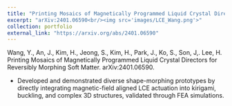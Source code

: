 ```yaml
---
title: "Printing Mosaics of Magnetically Programmed Liquid Crystal Directors for Reversibly Morphing Soft Matter"
excerpt: "arXiv:2401.06590<br/><img src='images/LCE_Wang.png'>"
collection: portfolio
external_link: "https://arxiv.org/abs/2401.06590" 
---
```


Wang, Y., An, J., Kim, H., Jeong, S., Kim, H., Park, J., Ko, S., Son, J,. Lee, H. Printing Mosaics of Magnetically Programmed Liquid Crystal Directors for Reversibly Morphing Soft Matter. arXiv:2401.06590.

- Developed and demonstrated diverse shape-morphing prototypes by directly integrating magnetic-field aligned LCE actuation into kirigami, buckling, and complex 3D structures, validated through FEA simulations.